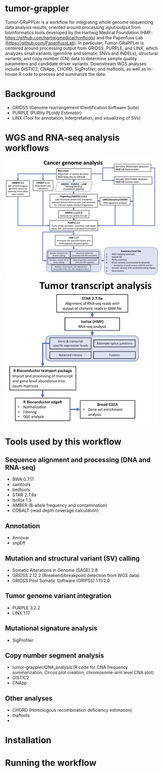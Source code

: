 # tumor-grappler
Tumor-GRaPPLer is a workflow for integrating whole genome sequencing data analysis results, oriented around processing input/output from bioinformatics tools developed by the Hartwig Medical Foundation (HMF: https://github.com/hartwigmedical/hmftools) and the Papenfuss Lab (https://github.com/PapenfussLab).  In particular, Tumor-GRaPPLer is centered around processing output from GRIDSS, PURPLE, and LINX, which analyzes small variants (germline and somatic SNVs and INDELs), structural variants, and copy number (CN) data to determine sample quality parameters and candidate driver variants.  Downstream WGS analyses include GISTIC2, CNApp, CHORD, SigProfiler, and maftools, as well as in-house R code to process and summarize the data.

# Background
- GRIDSS (Genome rearrangement IDentification Software Suite)
- PURPLE (PURity PLoidy Estimator)
- LINX (Tool for annotation, interpretation, and visualizing of SVs)

# WGS and RNA-seq analysis workflows

<img src="https://github.com/toddajohnson/tumor-grappler/blob/main/assets/images/cancer_genome_analysis.png" width="800">
<img src="https://github.com/toddajohnson/tumor-grappler/blob/main/assets/images/tumor_transcript_analysis.png" width="500">

# Tools used by this workflow
## Sequence alignment and processing (DNA and RNA-seq)
- BWA 0.7.17
- samtools
- bedtools
- STAR 2.7.9a
- Isofox 1.3
- AMBER (B-allele frequency and contamination)
- COBALT (read depth coverage calculation)
## Annotation
- Annovar
- snpEff
## Mutation and structural variant (SV) calling
- Somatic Alterations in Genome (SAGE) 2.8
- GRIDSS 2.12.2 (Breakend/breakpoint detection from WGS data)
- GRIDSS Post Somatic Software (GRIPSS) 1.11/2.0
## Tumor genome variant integration
- PURPLE 3.2.2
- LINX 1.17
## Mutational signature analysis
- SigProfiler
## Copy number segment analysis
- tumor-grappler/CNA_analysis (R code for CNA frequency summarization, Circos plot creation, chromosome-arm level CNA plot)
- GISTIC2
- CNApp
## Other analyses
- CHORD (Homologous recombination deficiency estimation)
- maftools
- 
# Installation

# Running the workflow
